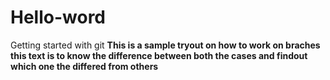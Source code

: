 # Hello-word
Getting started with git
**This is a sample tryout on how to work on braches**
**this text is to know the difference between both the cases and findout which one the differed from others**